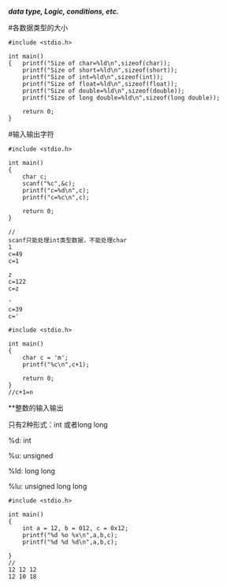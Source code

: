 ***data type, Logic, conditions, etc.***

#各数据类型的大小
```
#include <stdio.h>

int main()
{   printf("Size of char=%ld\n",sizeof(char));
    printf("Size of short=%ld\n",sizeof(short));
    printf("Size of int=%ld\n",sizeof(int));
    printf("Size of float=%ld\n",sizeof(float));
    printf("Size of double=%ld\n",sizeof(double));
    printf("Size of long double=%ld\n",sizeof(long double));

    return 0;
}
```
#输入输出字符
```
#include <stdio.h>

int main()
{
    char c;
    scanf("%c",&c);
    printf("c=%d\n",c);
    printf("c=%c\n",c);

    return 0;
}

//
scanf只能处理int类型数据，不能处理char
1
c=49
c=1

z
c=122
c=z

'
c=39
c='
```
```
#include <stdio.h>

int main()
{
    char c = 'm';
    printf("%c\n",c+1);

    return 0;
}
//c+1=n
```
**整数的输入输出

只有2种形式：int 或者long long

%d: int

%u: unsigned

%ld: long long

%lu: unsigned long long

```
#include <stdio.h>

int main()
{
    int a = 12, b = 012, c = 0x12;
    printf("%d %o %x\n",a,b,c);
    printf("%d %d %d\n",a,b,c);
    
}
//
12 12 12
12 10 18
```
